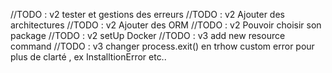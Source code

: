 
//TODO : v2 tester et gestions des erreurs
//TODO : v2 Ajouter des architectures
//TODO : v2 Ajouter des ORM
//TODO : v2 Pouvoir choisir son package
//TODO : v2 setUp Docker 
//TODO : v3 add new resource command
//TODO : v3 changer process.exit() en trhow custom error pour plus de clarté , ex InstalltionError etc..